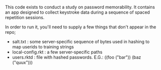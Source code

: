 This code exists to conduct a study on password memorability. It contains
an app designed to collect keystroke data during a sequence of spaced
repetition sessions.

In order to run it, you'll need to supply a few things that don't appear
in the repo;

- salt.txt : some server-specific sequence of bytes used in hashing to
   map userids to training strings
- local-config.rkt : a few server-specific paths
- users.rktd : file with hashed passwords. E.G.:
((foo ("bar"))
 (baz ("quux")))
